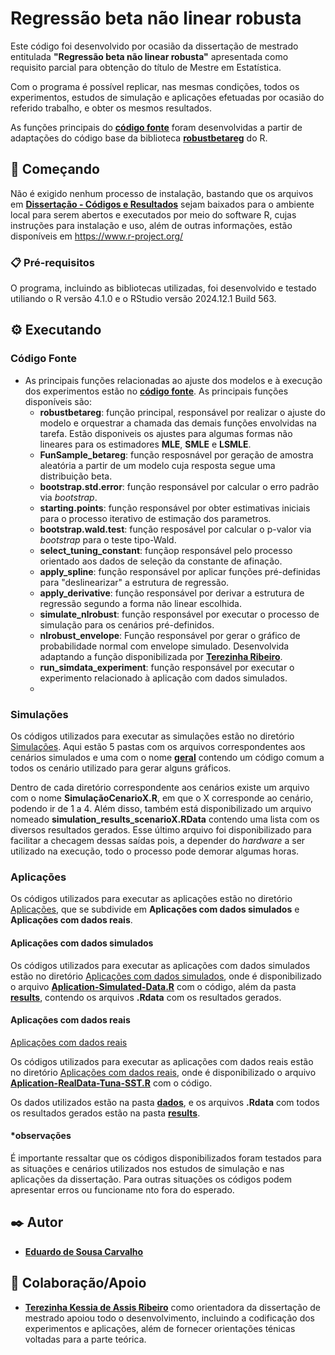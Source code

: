 # Regressão beta não linear robusta

Este código foi desenvolvido por ocasião da dissertação de mestrado entitulada **"Regressão beta não linear robusta"** apresentada como requisito parcial para obtenção do título de Mestre em Estatística. 

Com o programa é possível replicar, nas mesmas condições, todos os experimentos, estudos de simulação e aplicações efetuadas por ocasião do referido trabalho, e obter os mesmos resultados.

As funções principais do **[código fonte](https://github.com/eddusousa/nlrobustbetareg/blob/main/Disserta%C3%A7%C3%A3o%20-%20C%C3%B3digos%20e%20Resultados/SourceCode.R)** foram desenvolvidas a partir de adaptações do código base da biblioteca [**robustbetareg**]( https://cran.r-project.org/web/packages/robustbetareg/index.html) do R.

## 🚀 Começando

Não é exigido nenhum processo de instalação, bastando que os arquivos em **[Dissertação - Códigos e Resultados](https://github.com/eddusousa/nlrobustbetareg/tree/main/Disserta%C3%A7%C3%A3o%20-%20C%C3%B3digos%20e%20Resultados)** sejam baixados para o ambiente local para serem abertos e executados por meio do software R, cujas instruções para instalação e uso, além de outras informações, estão disponíveis em https://www.r-project.org/

### 📋 Pré-requisitos

O programa, incluindo as bibliotecas utilizadas, foi desenvolvido e testado utiliando o R versão 4.1.0 e o RStudio versão 2024.12.1 Build 563.

## ⚙️ Executando

### Código Fonte

* As principais funções relacionadas ao ajuste dos modelos e à execução dos experimentos estão no **[código fonte](https://github.com/eddusousa/nlrobustbetareg/blob/main/Disserta%C3%A7%C3%A3o%20-%20C%C3%B3digos%20e%20Resultados/SourceCode.R)**. As principais funções disponíveis são:
  * **robustbetareg**: função principal, responsável por realizar o ajuste do modelo e orquestrar a chamada das demais funções envolvidas na tarefa. Estão disponiveis os ajustes para algumas formas não lineares para os estimadores **MLE**, **SMLE** e **LSMLE**.
  * **FunSample_betareg**: função resposnável por geração de amostra aleatória a partir de um modelo cuja resposta segue uma distribuição beta. 
  * **bootstrap.std.error**: função responsável por calcular o erro padrão via *bootstrap*.
  * **starting.points**: função responsável por obter estimativas iniciais para o processo iterativo de estimação dos parametros.
  * **bootstrap.wald.test**: função resposável por calcular o p-valor via *bootstrap* para o teste tipo-Wald.
  * **select_tuning_constant**: funçãop responsável pelo processo orientado aos dados de seleção da constante de afinação.
  * **apply_spline**: função responsável por aplicar funções pré-definidas para "deslinearizar" a estrutura de regressão.
  * **apply_derivative**: função responsável por derivar a estrutura de regressão segundo a forma não linear escolhida.
  * **simulate_nlrobust**: função responsável por executar o processo de simulação para os cenários pré-definidos.
  * **nlrobust_envelope**: Função responsável por gerar o gráfico de probabilidade normal com envelope simulado. Desenvolvida adaptando a função disponibilizada por **[Terezinha Ribeiro](https://github.com/terezinharibeiro/RobustBetaRegression)**.
  * **run_simdata_experiment**: função responsável por executar o experimento relacionado à aplicação com dados simulados.
  * 

### Simulações

Os códigos utilizados para executar as simulações estão no diretório [Simulações](https://github.com/eddusousa/nlrobustbetareg/tree/main/Disserta%C3%A7%C3%A3o%20-%20C%C3%B3digos%20e%20Resultados/Simula%C3%A7%C3%B5es). Aqui estão 5 pastas com os arquivos correspondentes aos cenários simulados e uma com o nome **[geral](https://github.com/eddusousa/nlrobustbetareg/tree/main/Disserta%C3%A7%C3%A3o%20-%20C%C3%B3digos%20e%20Resultados/Simula%C3%A7%C3%B5es/Geral)** contendo um código comum a todos os cenário utilizado para gerar alguns gráficos.

Dentro de cada diretório correspondente aos cenários existe um arquivo com o nome **SimulaçãoCenarioX.R**, em que o X corresponde ao cenário, podendo ir de 1 a 4. Além disso, também está disponibilizado um arquivo nomeado **simulation_results_scenarioX.RData** contendo uma lista com os diversos resultados gerados. Esse último arquivo foi disponibilizado para facilitar a checagem dessas saídas pois, a depender do *hardware* a ser utilizado na execução, todo o processo pode demorar algumas horas.

### Aplicações

Os códigos utilizados para executar as aplicações estão no diretório [Aplicações](https://github.com/eddusousa/nlrobustbetareg/tree/main/Disserta%C3%A7%C3%A3o%20-%20C%C3%B3digos%20e%20Resultados/Aplica%C3%A7%C3%B5es), que se subdivide em **Aplicações com dados simulados** e **Aplicações com dados reais**.

#### Aplicações com dados simulados

Os códigos utilizados para executar as aplicações com dados simulados estão no diretório [Aplicações com dados simulados](https://github.com/eddusousa/nlrobustbetareg/tree/main/Disserta%C3%A7%C3%A3o%20-%20C%C3%B3digos%20e%20Resultados/Aplica%C3%A7%C3%B5es/Aplica%C3%A7%C3%A3o%20com%20dados%20simulados), onde é disponibilizado o arquivo **[Aplication-Simulated-Data.R](https://github.com/eddusousa/nlrobustbetareg/blob/main/Disserta%C3%A7%C3%A3o%20-%20C%C3%B3digos%20e%20Resultados/Aplica%C3%A7%C3%B5es/Aplica%C3%A7%C3%A3o%20com%20dados%20simulados/Aplication-Simulated-Data.R)** com o código, além da pasta **[results](https://github.com/eddusousa/nlrobustbetareg/tree/main/Disserta%C3%A7%C3%A3o%20-%20C%C3%B3digos%20e%20Resultados/Aplica%C3%A7%C3%B5es/Aplica%C3%A7%C3%A3o%20com%20dados%20simulados/results)**, contendo os arquivos **.Rdata** com os resultados gerados.

#### Aplicações com dados reais

[Aplicações com dados reais](https://github.com/eddusousa/nlrobustbetareg/tree/main/Disserta%C3%A7%C3%A3o%20-%20C%C3%B3digos%20e%20Resultados/Aplica%C3%A7%C3%B5es/Aplica%C3%A7%C3%B5es%20com%20dados%20reais/tuna)

Os códigos utilizados para executar as aplicações com dados reais estão no diretório [Aplicações com dados reais](https://github.com/eddusousa/nlrobustbetareg/tree/main/Disserta%C3%A7%C3%A3o%20-%20C%C3%B3digos%20e%20Resultados/Aplica%C3%A7%C3%B5es/Aplica%C3%A7%C3%B5es%20com%20dados%20reais/tuna), onde é disponibilizado o arquivo **[Aplication-RealData-Tuna-SST.R](https://github.com/eddusousa/nlrobustbetareg/blob/main/Disserta%C3%A7%C3%A3o%20-%20C%C3%B3digos%20e%20Resultados/Aplica%C3%A7%C3%B5es/Aplica%C3%A7%C3%B5es%20com%20dados%20reais/tuna/Aplication-RealData-Tuna-SST.r)** com o código.

Os dados utilizados estão na pasta **[dados](https://github.com/eddusousa/nlrobustbetareg/tree/main/Disserta%C3%A7%C3%A3o%20-%20C%C3%B3digos%20e%20Resultados/Aplica%C3%A7%C3%B5es/Aplica%C3%A7%C3%B5es%20com%20dados%20reais/tuna/dados)**, e os arquivos **.Rdata** com todos os resultados gerados estão na pasta **[results](https://github.com/eddusousa/nlrobustbetareg/tree/main/Disserta%C3%A7%C3%A3o%20-%20C%C3%B3digos%20e%20Resultados/Aplica%C3%A7%C3%B5es/Aplica%C3%A7%C3%B5es%20com%20dados%20reais/tuna/results)**.

#### *observações
É importante ressaltar que os códigos disponibilizados foram testados para as situações e cenários utilizados nos estudos de simulação e nas aplicações da dissertação. Para outras situações os códigos podem apresentar erros ou funcioname nto fora do esperado.

## ✒️ Autor

* **[Eduardo de Sousa Carvalho](https://github.com/eddusousa)**

## 🎁 Colaboração/Apoio

* **[Terezinha Kessia de Assis Ribeiro](https://github.com/terezinharibeiro/)** como orientadora da dissertação de mestrado apoiou todo o desenvolvimento, incluindo a codificação dos experimentos e aplicações, além de fornecer orientações ténicas voltadas para a parte teórica.

